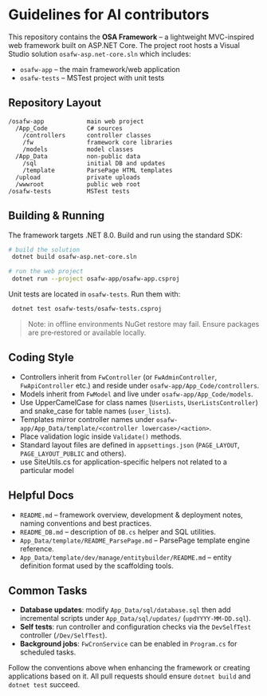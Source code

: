 # Guidelines for AI contributors

This repository contains the **OSA Framework** – a lightweight MVC-inspired web framework built on ASP.NET Core.  The project root hosts a Visual Studio solution `osafw-asp.net-core.sln` which includes:

- `osafw-app` – the main framework/web application
- `osafw-tests` – MSTest project with unit tests

## Repository Layout

```
/osafw-app            main web project
  /App_Code           C# sources
    /controllers      controller classes
    /fw               framework core libraries
    /models           model classes
  /App_Data           non‑public data
    /sql              initial DB and updates
    /template         ParsePage HTML templates
  /upload             private uploads
  /wwwroot            public web root
/osafw-tests          MSTest tests
```

## Building & Running

The framework targets .NET 8.0. Build and run using the standard SDK:

```bash
# build the solution
 dotnet build osafw-asp.net-core.sln

# run the web project
 dotnet run --project osafw-app/osafw-app.csproj
```

Unit tests are located in `osafw-tests`. Run them with:

```bash
 dotnet test osafw-tests/osafw-tests.csproj
```

> Note: in offline environments NuGet restore may fail. Ensure packages are pre‑restored or available locally.

## Coding Style

- Controllers inherit from `FwController` (or `FwAdminController`, `FwApiController` etc.) and reside under `osafw-app/App_Code/controllers`.
- Models inherit from `FwModel` and live under `osafw-app/App_Code/models`.
- Use UpperCamelCase for class names (`UserLists`, `UserListsController`) and snake_case for table names (`user_lists`).
- Templates mirror controller names under `osafw-app/App_Data/template/<controller lowercase>/<action>`.
- Place validation logic inside `Validate()` methods.
- Standard layout files are defined in `appsettings.json` (`PAGE_LAYOUT`, `PAGE_LAYOUT_PUBLIC` and others).
- use SiteUtils.cs for application-specific helpers not related to a particular model

## Helpful Docs

- `README.md` – framework overview, development & deployment notes, naming conventions and best practices.
- `README_DB.md` – description of `DB.cs` helper and SQL utilities.
- `App_Data/template/README_ParsePage.md` – ParsePage template engine reference.
- `App_Data/template/dev/manage/entitybuilder/README.md` – entity definition format used by the scaffolding tools.

## Common Tasks

- **Database updates**: modify `App_Data/sql/database.sql` then add incremental scripts under `App_Data/sql/updates/` (`updYYYY-MM-DD.sql`).
- **Self tests**: run controller and configuration checks via the `DevSelfTest` controller (`/Dev/SelfTest`).
- **Background jobs**: `FwCronService` can be enabled in `Program.cs` for scheduled tasks.

Follow the conventions above when enhancing the framework or creating applications based on it. All pull requests should ensure `dotnet build` and `dotnet test` succeed.